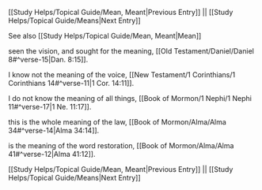 [[Study Helps/Topical Guide/Mean, Meant|Previous Entry]]  ||  [[Study Helps/Topical Guide/Means|Next Entry]]

 See also [[Study Helps/Topical Guide/Mean, Meant|Mean]]

 seen the vision, and sought for the meaning, [[Old Testament/Daniel/Daniel 8#^verse-15|Dan. 8:15]].

 I know not the meaning of the voice, [[New Testament/1 Corinthians/1 Corinthians 14#^verse-11|1 Cor. 14:11]].

 I do not know the meaning of all things, [[Book of Mormon/1 Nephi/1 Nephi 11#^verse-17|1 Ne. 11:17]].

 this is the whole meaning of the law, [[Book of Mormon/Alma/Alma 34#^verse-14|Alma 34:14]].

 is the meaning of the word restoration, [[Book of Mormon/Alma/Alma 41#^verse-12|Alma 41:12]].

[[Study Helps/Topical Guide/Mean, Meant|Previous Entry]]  ||  [[Study Helps/Topical Guide/Means|Next Entry]]